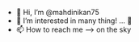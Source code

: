 - 👋 Hi, I’m @mahdinikan75
- 👀 I’m interested in many thing! ... 🌱
- 📫 How to reach me --> on the sky
